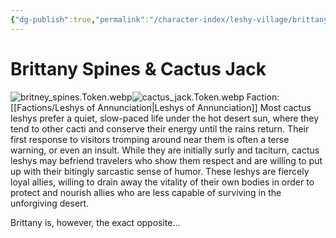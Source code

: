 ```yaml
---
{"dg-publish":true,"permalink":"/character-index/leshy-village/brittany-spines-and-cactus-jack/","title":"Brittany Spines & Cactus Jack","tags":["JournalEntryPage","Leshy","NPC"],"created":"2025-05-30T19:47:50.000-05:00"}
---
```


# Brittany Spines & Cactus Jack
![britney_spines.Token.webp](/img/user/Assets/Voidbound%20token%20images/britney_spines.Token.webp)![cactus_jack.Token.webp](/img/user/Assets/Voidbound%20token%20images/cactus_jack.Token.webp)
Faction: [[Factions/Leshys of Annunciation\|Leshys of Annunciation]]
Most cactus leshys prefer a quiet, slow-paced life under the hot desert sun, where they tend to other cacti and conserve their energy until the rains return. Their first response to visitors tromping around near them is often a terse warning, or even an insult. While they are initially surly and taciturn, cactus leshys may befriend travelers who show them respect and are willing to put up with their bitingly sarcastic sense of humor. These leshys are fiercely loyal allies, willing to drain away the vitality of their own bodies in order to protect and nourish allies who are less capable of surviving in the unforgiving desert.

Brittany is, however, the exact opposite...